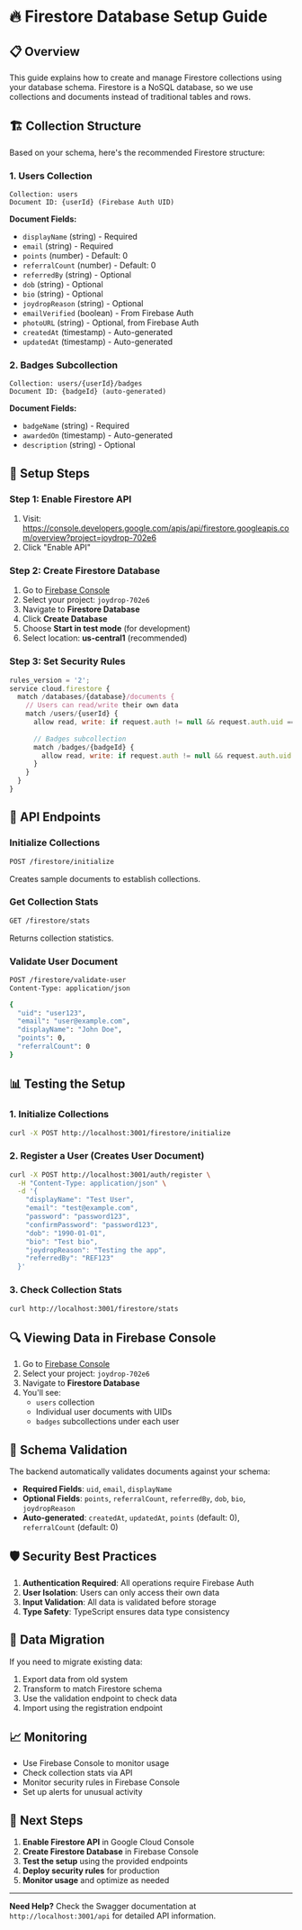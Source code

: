 # 🔥 Firestore Database Setup Guide

## 📋 Overview

This guide explains how to create and manage Firestore collections using your database schema. Firestore is a NoSQL database, so we use collections and documents instead of traditional tables and rows.

## 🏗️ Collection Structure

Based on your schema, here's the recommended Firestore structure:

### 1. Users Collection
```
Collection: users
Document ID: {userId} (Firebase Auth UID)
```

**Document Fields:**
- `displayName` (string) - Required
- `email` (string) - Required  
- `points` (number) - Default: 0
- `referralCount` (number) - Default: 0
- `referredBy` (string) - Optional
- `dob` (string) - Optional
- `bio` (string) - Optional
- `joydropReason` (string) - Optional
- `emailVerified` (boolean) - From Firebase Auth
- `photoURL` (string) - Optional, from Firebase Auth
- `createdAt` (timestamp) - Auto-generated
- `updatedAt` (timestamp) - Auto-generated

### 2. Badges Subcollection
```
Collection: users/{userId}/badges
Document ID: {badgeId} (auto-generated)
```

**Document Fields:**
- `badgeName` (string) - Required
- `awardedOn` (timestamp) - Auto-generated
- `description` (string) - Optional

## 🚀 Setup Steps

### Step 1: Enable Firestore API
1. Visit: https://console.developers.google.com/apis/api/firestore.googleapis.com/overview?project=joydrop-702e6
2. Click "Enable API"

### Step 2: Create Firestore Database
1. Go to [Firebase Console](https://console.firebase.google.com)
2. Select your project: `joydrop-702e6`
3. Navigate to **Firestore Database**
4. Click **Create Database**
5. Choose **Start in test mode** (for development)
6. Select location: **us-central1** (recommended)

### Step 3: Set Security Rules
```javascript
rules_version = '2';
service cloud.firestore {
  match /databases/{database}/documents {
    // Users can read/write their own data
    match /users/{userId} {
      allow read, write: if request.auth != null && request.auth.uid == userId;
      
      // Badges subcollection
      match /badges/{badgeId} {
        allow read, write: if request.auth != null && request.auth.uid == userId;
      }
    }
  }
}
```

## 🔧 API Endpoints

### Initialize Collections
```bash
POST /firestore/initialize
```
Creates sample documents to establish collections.

### Get Collection Stats
```bash
GET /firestore/stats
```
Returns collection statistics.

### Validate User Document
```bash
POST /firestore/validate-user
Content-Type: application/json

{
  "uid": "user123",
  "email": "user@example.com",
  "displayName": "John Doe",
  "points": 0,
  "referralCount": 0
}
```

## 📊 Testing the Setup

### 1. Initialize Collections
```bash
curl -X POST http://localhost:3001/firestore/initialize
```

### 2. Register a User (Creates User Document)
```bash
curl -X POST http://localhost:3001/auth/register \
  -H "Content-Type: application/json" \
  -d '{
    "displayName": "Test User",
    "email": "test@example.com",
    "password": "password123",
    "confirmPassword": "password123",
    "dob": "1990-01-01",
    "bio": "Test bio",
    "joydropReason": "Testing the app",
    "referredBy": "REF123"
  }'
```

### 3. Check Collection Stats
```bash
curl http://localhost:3001/firestore/stats
```

## 🔍 Viewing Data in Firebase Console

1. Go to [Firebase Console](https://console.firebase.google.com)
2. Select your project: `joydrop-702e6`
3. Navigate to **Firestore Database**
4. You'll see:
   - `users` collection
   - Individual user documents with UIDs
   - `badges` subcollections under each user

## 📝 Schema Validation

The backend automatically validates documents against your schema:

- **Required Fields**: `uid`, `email`, `displayName`
- **Optional Fields**: `points`, `referralCount`, `referredBy`, `dob`, `bio`, `joydropReason`
- **Auto-generated**: `createdAt`, `updatedAt`, `points` (default: 0), `referralCount` (default: 0)

## 🛡️ Security Best Practices

1. **Authentication Required**: All operations require Firebase Auth
2. **User Isolation**: Users can only access their own data
3. **Input Validation**: All data is validated before storage
4. **Type Safety**: TypeScript ensures data type consistency

## 🔄 Data Migration

If you need to migrate existing data:

1. Export data from old system
2. Transform to match Firestore schema
3. Use the validation endpoint to check data
4. Import using the registration endpoint

## 📈 Monitoring

- Use Firebase Console to monitor usage
- Check collection stats via API
- Monitor security rules in Firebase Console
- Set up alerts for unusual activity

## 🎯 Next Steps

1. **Enable Firestore API** in Google Cloud Console
2. **Create Firestore Database** in Firebase Console
3. **Test the setup** using the provided endpoints
4. **Deploy security rules** for production
5. **Monitor usage** and optimize as needed

---

**Need Help?** Check the Swagger documentation at `http://localhost:3001/api` for detailed API information. 